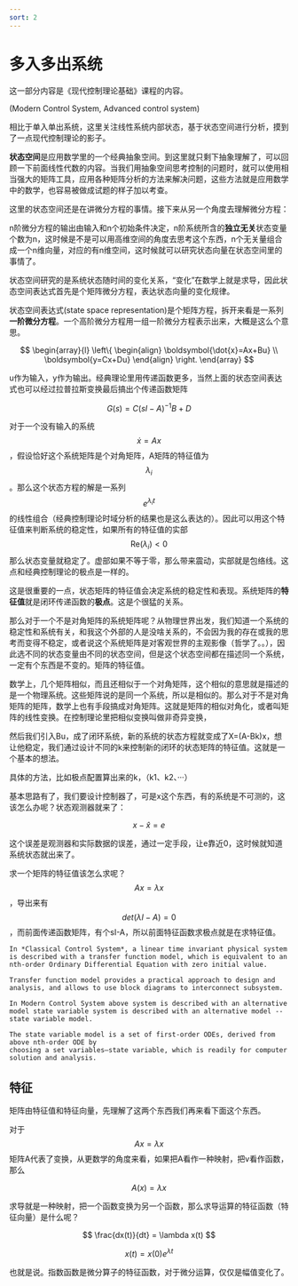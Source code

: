 ```yaml
---
sort: 2
---
```

# 多入多出系统

这一部分内容是《现代控制理论基础》课程的内容。

(Modern Control System, Advanced control system)

相比于单入单出系统，这里关注线性系统内部状态，基于状态空间进行分析，摸到了一点现代控制理论的影子。

**状态空间**是应用数学里的一个经典抽象空间。到这里就只剩下抽象理解了，可以回顾一下前面线性代数的内容。当我们用抽象空间思考控制的问题时，就可以使用相当强大的矩阵工具，应用各种矩阵分析的方法来解决问题，这些方法就是应用数学中的数学，也容易被做成试题的样子加以考查。

这里的状态空间还是在讲微分方程的事情。接下来从另一个角度去理解微分方程：

n阶微分方程的输出由输入和n个初始条件决定，n阶系统所含的**独立无关**状态变量个数为n，这时候是不是可以用高维空间的角度去思考这个东西，n个无关量组合成一个n维向量，对应的有n维空间，这时候就可以研究状态向量在状态空间里的事情了。

状态空间研究的是系统状态随时间的变化关系，“变化”在数学上就是求导，因此状态空间表达式首先是个矩阵微分方程，表达状态向量的变化规律。

状态空间表达式(state space representation)是个矩阵方程，拆开来看是一系列**一阶微分方程**。一个高阶微分方程用一组一阶微分方程表示出来，大概是这么个意思。

$$
\begin{array}{l}
    \left\{
        \begin{align}
            \boldsymbol{\dot{x}=Ax+Bu} \\
            \boldsymbol{y=Cx+Du}
        \end{align}
    \right.
\end{array}
$$

u作为输入，y作为输出。经典理论里用传递函数更多，当然上面的状态空间表达式也可以经过拉普拉斯变换最后搞出个传递函数矩阵

$$ G(s) = C({s}I-A)^{-1}B+D $$

对于一个没有输入的系统 $$ \dot{x} = Ax $$ ，假设恰好这个系统矩阵是个对角矩阵，A矩阵的特征值为 $$\lambda_{i}$$ 。那么这个状态方程的解是一系列$$ e^{\lambda_{i}t} $$的线性组合（经典控制理论时域分析的结果也是这么表达的）。因此可以用这个特征值来判断系统的稳定性，如果所有的特征值的实部 $$ \text{Re}(\lambda_{i})<0 $$ 那么状态变量就稳定了。虚部如果不等于零，那么带来震动，实部就是包络线。这点和经典控制理论的极点是一样的。

这是很重要的一点，状态矩阵的特征值会决定系统的稳定性和表现。系统矩阵的**特征值**就是闭环传递函数的**极点**。这是个很猛的关系。

那么对于一个不是对角矩阵的系统矩阵呢？从物理世界出发，我们知道一个系统的稳定性和系统有关，和我这个外部的人是没啥关系的，不会因为我的存在或我的思考而变得不稳定，或者说这个系统矩阵是对客观世界的主观影像（哲学了。。），因此选不同的状态变量由不同的状态空间，但是这个状态空间都在描述同一个系统，一定有个东西是不变的。矩阵的特征值。

数学上，几个矩阵相似，而且还相似于一个对角矩阵，这个相似的意思就是描述的是一个物理系统。这些矩阵说的是同一个系统，所以是相似的。那么对于不是对角矩阵的矩阵，数学上也有手段搞成对角矩阵。这就是矩阵的相似对角化，或者叫矩阵的线性变换。在控制理论里把相似变换叫做非奇异变换，

然后我们引入Bu，成了闭环系统，新的系统的状态方程就变成了X=(A-Bk)x，想让他稳定，我们通过设计不同的k来控制新的闭环的状态矩阵的特征值。这就是一个基本的想法。

具体的方法，比如极点配置算出来的k，（k1、k2、···）

基本思路有了，我们要设计控制器了，可是x这个东西，有的系统是不可测的，这该怎么办呢？状态观测器就来了：

$$ x - \hat{x} = e $$

这个误差是观测器和实际数据的误差，通过一定手段，让e靠近0，这时候就知道系统状态就出来了。

求一个矩阵的特征值该怎么求呢？$$ Ax=\lambda x $$，导出来有$$ det(\lambda I-A)=0 $$，而前面传递函数矩阵，有个sI-A，所以前面特征函数求极点就是在求特征值。

```tip
In *Classical Control System*, a linear time invariant physical system is described with a transfer function model, which is equivalent to an nth-order Ordinary Differential Equation with zero initial value.

Transfer function model provides a practical approach to design and analysis, and allows to use block diagrams to interconnect subsystem.

In Modern Control System above system is described with an alternative model state variable system is described with an alternative model -- state variable model.

The state variable model is a set of first-order ODEs, derived from above nth-order ODE by
choosing a set variables—state variable, which is readily for computer solution and analysis.

```

## 特征

矩阵由特征值和特征向量，先理解了这两个东西我们再来看下面这个东西。

对于$$ Ax = \lambda x $$矩阵A代表了变换，从更数学的角度来看，如果把A看作一种映射，把v看作函数，那么

$$ A(x) = \lambda x $$

求导就是一种映射，把一个函数变换为另一个函数，那么求导运算的特征函数（特征向量）是什么呢？

$$ \frac{dx(t)}{dt} = \lambda x(t) $$

$$ x(t) = x(0)e^{\lambda t} $$

也就是说。指数函数是微分算子的特征函数，对于微分运算，仅仅是幅值变化了。





